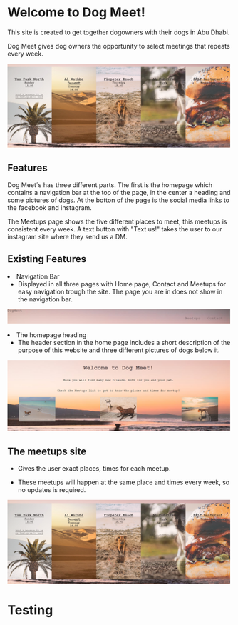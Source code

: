 # Welcome to Dog Meet!

This site is created to get together dogowners with their dogs in Abu Dhabi.

Dog Meet gives dog owners the opportunity to select meetings that repeats every week. 

<img
  src="assets/css/images/screenshot-meetups.jpg.png"
  alt="Screenshot of the meetups site"
  title="Screenshot-meetups"
  style="display: inline-block; margin: 0 auto; max-width: 500px">

  ## Features 

  Dog Meet´s has three different parts. The first is the homepage which contains a navigation bar at the top of the page, in the center a heading and some pictures of dogs. At the botton of the page is the social media links to the facebook and instagram.

  The Meetups page shows the five different places to meet, this meetups is consistent every week. A text button with "Text us!" takes the user to our instagram site where they send us a DM.

  ## Existing Features

  <li> Navigation Bar

  * Displayed in all three pages with Home page, Contact and Meetups for easy navigation trough the site. The page you are in does not show in the navigation bar. 

  <img
  src="assets/css/images/screenshot-navigationbar.jpg.png"
  alt="Screenshot of the navigationbar"
  title="Screenshot-navigationbar"
  style="display: inline-block; margin: 0 auto; max-width: 500px">

<li> The homepage heading

* The header section in the home page includes a short description of the purpose of this website and three different pictures of dogs below it.

<img
  src="assets/css/images/screenshot-header.png"
  alt="Screenshot of the header on homepage"
  title="Screenshot-header"
  style="display: inline-block; margin: 0 auto; max-width: 500px">

## The meetups site

* Gives the user exact places, times for each meetup.

* These meetups will happen at the same place and times every week, so no updates is required.

<img
  src="assets/css/images/screenshot-meetups.jpg.png"
  alt="Screenshot of the meetups site"
  title="Screenshot-meetups"
  style="display: inline-block; margin: 0 auto; max-width: 500px">

  # Testing

  


